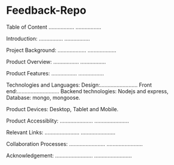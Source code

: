# Feedback-Repo
Table of Content
.................
.................

Introduction:
................
.................

Project Background:
...................
...................

Product Overview:
.................
.................

Product Features:
.................
.................

Technologies and Languages:
Design:.........................
Front end:............................
Backend technologies: Nodejs and express, Database: mongo, mongoose.

Product Devices:
Desktop, Tablet and Mobile.

Product Accessiblity:
......................
.......................

Relevant Links:
.......................
.......................

Collaboration Processes:
........................
........................

Acknowledgement:
.........................
.........................
